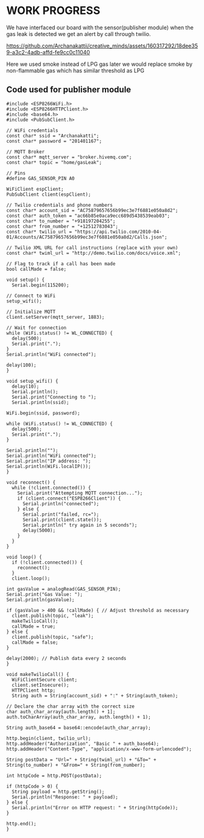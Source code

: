 # WORK PROGRESS
We have interfaced our board with the sensor(publisher module) when the gas leak is detected we get an alert by call through twilio.</p>




https://github.com/Archanakattii/creative_minds/assets/160317292/18dee359-a3c2-4adb-affd-fe9cc0c11040




Here we used smoke instead of LPG gas later we would replace smoke by non-flammable gas which has similar threshold as LPG</p>

## Code used for publisher module

    #include <ESP8266WiFi.h>
    #include <ESP8266HTTPClient.h>
    #include <base64.h>
    #include <PubSubClient.h>
    
    // WiFi credentials
    const char* ssid = "Archanakatti";
    const char* password = "201401167";
    
    // MQTT Broker
    const char* mqtt_server = "broker.hivemq.com";
    const char* topic = "home/gasLeak";
    
    // Pins
    #define GAS_SENSOR_PIN A0
    
    WiFiClient espClient;
    PubSubClient client(espClient);
    
    // Twilio credentials and phone numbers
    const char* account_sid = "AC75879657656b99ec3e7f6881e050a8d2";
    const char* auth_token = "ac66b85e0aca9ecc689d5438539eab03";
    const char* to_number = "+918197204255";
    const char* from_number = "+12512783043";
    const char* twilio_url = "https://api.twilio.com/2010-04-01/Accounts/AC75879657656b99ec3e7f6881e050a8d2/Calls.json";
    
    // Twilio XML URL for call instructions (replace with your own)
    const char* twiml_url = "http://demo.twilio.com/docs/voice.xml";
    
    // Flag to track if a call has been made
    bool callMade = false;
    
    void setup() {
      Serial.begin(115200);
  
    // Connect to WiFi
    setup_wifi();
    
    // Initialize MQTT
    client.setServer(mqtt_server, 1883);
  
    // Wait for connection
    while (WiFi.status() != WL_CONNECTED) {
      delay(500);
      Serial.print(".");
    }
    Serial.println("WiFi connected");
  
    delay(100);
    }
    
    void setup_wifi() {
      delay(10);
      Serial.println();
      Serial.print("Connecting to ");
      Serial.println(ssid);
    
    WiFi.begin(ssid, password);
  
    while (WiFi.status() != WL_CONNECTED) {
      delay(500);
      Serial.print(".");
    }
  
    Serial.println("");
    Serial.println("WiFi connected");
    Serial.println("IP address: ");
    Serial.println(WiFi.localIP());
    }
  
    void reconnect() {
      while (!client.connected()) {
        Serial.print("Attempting MQTT connection...");
        if (client.connect("ESP8266Client")) {
          Serial.println("connected");
        } else {
          Serial.print("failed, rc=");
          Serial.print(client.state());
          Serial.println(" try again in 5 seconds");
          delay(5000);
        }
      }
    }
    
    void loop() {
      if (!client.connected()) {
        reconnect();
      }
      client.loop();
  
    int gasValue = analogRead(GAS_SENSOR_PIN);
    Serial.print("Gas Value: ");
    Serial.println(gasValue);
    
    if (gasValue > 400 && !callMade) { // Adjust threshold as necessary
      client.publish(topic, "leak");
      makeTwilioCall();
      callMade = true;
    } else {
      client.publish(topic, "safe");
      callMade = false;
    }
  
    delay(2000); // Publish data every 2 seconds
    }
    
    void makeTwilioCall() {
      WiFiClientSecure client;
      client.setInsecure();  
      HTTPClient http;
      String auth = String(account_sid) + ":" + String(auth_token);
      
    // Declare the char array with the correct size
    char auth_char_array[auth.length() + 1];
    auth.toCharArray(auth_char_array, auth.length() + 1);
    
    String auth_base64 = base64::encode(auth_char_array);
  
    http.begin(client, twilio_url);
    http.addHeader("Authorization", "Basic " + auth_base64);
    http.addHeader("Content-Type", "application/x-www-form-urlencoded");
  
    String postData = "Url=" + String(twiml_url) + "&To=" + String(to_number) + "&From=" + String(from_number);
    
    int httpCode = http.POST(postData);
    
    if (httpCode > 0) {
      String payload = http.getString();
      Serial.println("Response: " + payload);
    } else {
      Serial.println("Error on HTTP request: " + String(httpCode));
    }
  
    http.end();
    }
